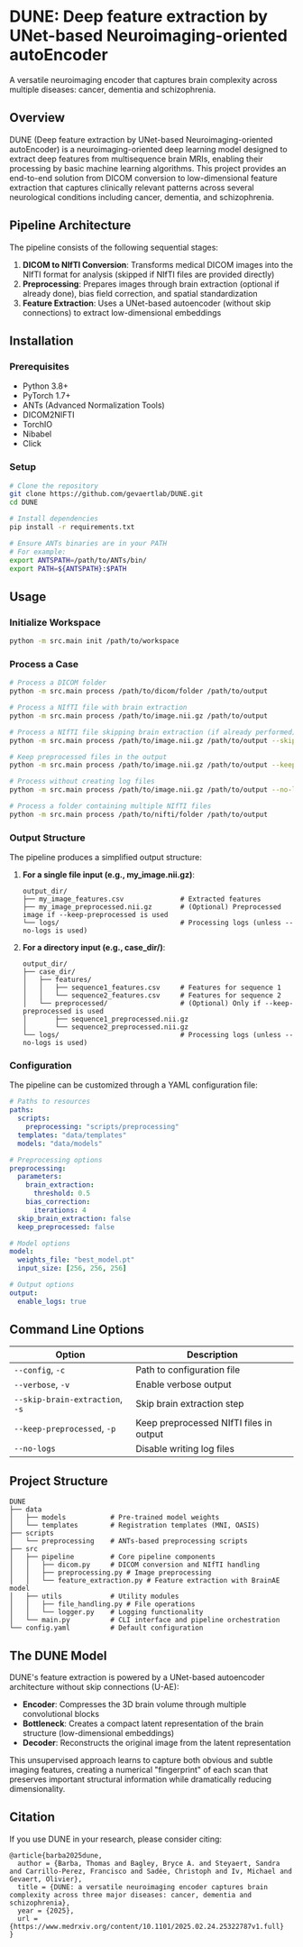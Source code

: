 # DUNE: Deep feature extraction by UNet-based Neuroimaging-oriented autoEncoder

A versatile neuroimaging encoder that captures brain complexity across multiple diseases: cancer, dementia and schizophrenia.

## Overview

DUNE (Deep feature extraction by UNet-based Neuroimaging-oriented autoEncoder) is a neuroimaging-oriented deep learning model designed to extract deep features from multisequence brain MRIs, enabling their processing by basic machine learning algorithms. This project provides an end-to-end solution from DICOM conversion to low-dimensional feature extraction that captures clinically relevant patterns across several neurological conditions including cancer, dementia, and schizophrenia.

## Pipeline Architecture

The pipeline consists of the following sequential stages:

1. **DICOM to NIfTI Conversion**: Transforms medical DICOM images into the NIfTI format for analysis (skipped if NIfTI files are provided directly)
2. **Preprocessing**: Prepares images through brain extraction (optional if already done), bias field correction, and spatial standardization
3. **Feature Extraction**: Uses a UNet-based autoencoder (without skip connections) to extract low-dimensional embeddings

## Installation

### Prerequisites

- Python 3.8+
- PyTorch 1.7+
- ANTs (Advanced Normalization Tools)
- DICOM2NIFTI
- TorchIO
- Nibabel
- Click

### Setup

```bash
# Clone the repository
git clone https://github.com/gevaertlab/DUNE.git
cd DUNE

# Install dependencies
pip install -r requirements.txt

# Ensure ANTs binaries are in your PATH
# For example:
export ANTSPATH=/path/to/ANTs/bin/
export PATH=${ANTSPATH}:$PATH
```

## Usage

### Initialize Workspace

```bash
python -m src.main init /path/to/workspace
```

### Process a Case

```bash
# Process a DICOM folder
python -m src.main process /path/to/dicom/folder /path/to/output

# Process a NIfTI file with brain extraction
python -m src.main process /path/to/image.nii.gz /path/to/output

# Process a NIfTI file skipping brain extraction (if already performed)
python -m src.main process /path/to/image.nii.gz /path/to/output --skip-brain-extraction

# Keep preprocessed files in the output
python -m src.main process /path/to/image.nii.gz /path/to/output --keep-preprocessed

# Process without creating log files
python -m src.main process /path/to/image.nii.gz /path/to/output --no-logs

# Process a folder containing multiple NIfTI files
python -m src.main process /path/to/nifti/folder /path/to/output
```

### Output Structure

The pipeline produces a simplified output structure:

1. **For a single file input (e.g., my_image.nii.gz)**:
   ```
   output_dir/
   ├── my_image_features.csv              # Extracted features
   ├── my_image_preprocessed.nii.gz       # (Optional) Preprocessed image if --keep-preprocessed is used
   └── logs/                              # Processing logs (unless --no-logs is used)
   ```

2. **For a directory input (e.g., case_dir/)**:
   ```
   output_dir/
   ├── case_dir/
   │   ├── features/
   │   │   ├── sequence1_features.csv     # Features for sequence 1
   │   │   └── sequence2_features.csv     # Features for sequence 2
   │   └── preprocessed/                  # (Optional) Only if --keep-preprocessed is used
   │       ├── sequence1_preprocessed.nii.gz
   │       └── sequence2_preprocessed.nii.gz
   └── logs/                              # Processing logs (unless --no-logs is used)
   ```

### Configuration

The pipeline can be customized through a YAML configuration file:

```yaml
# Paths to resources
paths:
  scripts:
    preprocessing: "scripts/preprocessing"
  templates: "data/templates"
  models: "data/models"

# Preprocessing options
preprocessing:
  parameters:
    brain_extraction:
      threshold: 0.5
    bias_correction:
      iterations: 4
  skip_brain_extraction: false
  keep_preprocessed: false

# Model options
model:
  weights_file: "best_model.pt"
  input_size: [256, 256, 256]

# Output options
output:
  enable_logs: true
```

## Command Line Options

| Option | Description |
|--------|-------------|
| `--config`, `-c` | Path to configuration file |
| `--verbose`, `-v` | Enable verbose output |
| `--skip-brain-extraction`, `-s` | Skip brain extraction step |
| `--keep-preprocessed`, `-p` | Keep preprocessed NIfTI files in output |
| `--no-logs` | Disable writing log files |

## Project Structure

```
DUNE
├── data
│   ├── models           # Pre-trained model weights
│   └── templates        # Registration templates (MNI, OASIS)
├── scripts
│   └── preprocessing    # ANTs-based preprocessing scripts
├── src
│   ├── pipeline         # Core pipeline components
│   │   ├── dicom.py     # DICOM conversion and NIfTI handling
│   │   ├── preprocessing.py # Image preprocessing
│   │   └── feature_extraction.py # Feature extraction with BrainAE model
│   ├── utils            # Utility modules
│   │   ├── file_handling.py # File operations
│   │   └── logger.py    # Logging functionality
│   └── main.py          # CLI interface and pipeline orchestration
└── config.yaml          # Default configuration
```

## The DUNE Model

DUNE's feature extraction is powered by a UNet-based autoencoder architecture without skip connections (U-AE):

- **Encoder**: Compresses the 3D brain volume through multiple convolutional blocks
- **Bottleneck**: Creates a compact latent representation of the brain structure (low-dimensional embeddings)
- **Decoder**: Reconstructs the original image from the latent representation

This unsupervised approach learns to capture both obvious and subtle imaging features, creating a numerical "fingerprint" of each scan that preserves important structural information while dramatically reducing dimensionality.

## Citation

If you use DUNE in your research, please consider citing:

```
@article{barba2025dune,
  author = {Barba, Thomas and Bagley, Bryce A. and Steyaert, Sandra and Carrillo-Perez, Francisco and Sadée, Christoph and Iv, Michael and Gevaert, Olivier},
  title = {DUNE: a versatile neuroimaging encoder captures brain complexity across three major diseases: cancer, dementia and schizophrenia},
  year = {2025},
  url = {https://www.medrxiv.org/content/10.1101/2025.02.24.25322787v1.full}
}
```